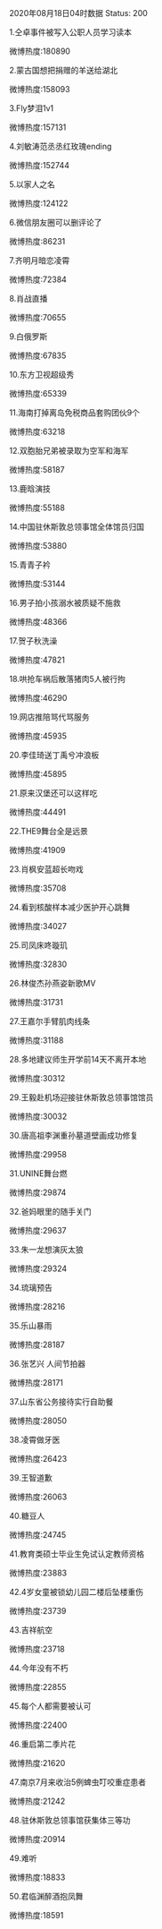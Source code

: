 2020年08月18日04时数据
Status: 200

1.仝卓事件被写入公职人员学习读本

微博热度:180890

2.蒙古国想把捐赠的羊送给湖北

微博热度:158093

3.Fly梦泪1v1

微博热度:157131

4.刘敏涛范丞丞红玫瑰ending

微博热度:152744

5.以家人之名

微博热度:124122

6.微信朋友圈可以删评论了

微博热度:86231

7.齐明月暗恋凌霄

微博热度:72384

8.肖战直播

微博热度:70655

9.白俄罗斯

微博热度:67835

10.东方卫视超级秀

微博热度:65339

11.海南打掉离岛免税商品套购团伙9个

微博热度:63218

12.双胞胎兄弟被录取为空军和海军

微博热度:58187

13.鹿晗演技

微博热度:55188

14.中国驻休斯敦总领事馆全体馆员归国

微博热度:53880

15.青青子衿

微博热度:53144

16.男子拍小孩溺水被质疑不施救

微博热度:48366

17.贺子秋洗澡

微博热度:47821

18.哄抢车祸后散落猪肉5人被行拘

微博热度:46290

19.网店推陪骂代骂服务

微博热度:45935

20.李佳琦送丁禹兮冲浪板

微博热度:45895

21.原来汉堡还可以这样吃

微博热度:44491

22.THE9舞台全是远景

微博热度:41909

23.肖枫安蓝超长吻戏

微博热度:35708

24.看到核酸样本减少医护开心跳舞

微博热度:34027

25.司凤床咚璇玑

微博热度:32830

26.林俊杰孙燕姿新歌MV

微博热度:31731

27.王嘉尔手臂肌肉线条

微博热度:31188

28.多地建议师生开学前14天不离开本地

微博热度:30312

29.王毅赴机场迎接驻休斯敦总领事馆馆员

微博热度:30032

30.唐高祖李渊重孙墓道壁画成功修复

微博热度:29958

31.UNINE舞台燃

微博热度:29874

32.爸妈眼里的随手关门

微博热度:29637

33.朱一龙想演灰太狼

微博热度:29324

34.琉璃预告

微博热度:28216

35.乐山暴雨

微博热度:28187

36.张艺兴 人间节拍器

微博热度:28171

37.山东省公务接待实行自助餐

微博热度:28050

38.凌霄做牙医

微博热度:26423

39.王智道歉

微博热度:26063

40.糖豆人

微博热度:24745

41.教育类硕士毕业生免试认定教师资格

微博热度:23883

42.4岁女童被锁幼儿园二楼后坠楼重伤

微博热度:23739

43.吉祥航空

微博热度:23718

44.今年没有不朽

微博热度:22855

45.每个人都需要被认可

微博热度:22400

46.重启第二季片花

微博热度:21620

47.南京7月来收治5例蜱虫叮咬重症患者

微博热度:21242

48.驻休斯敦总领事馆获集体三等功

微博热度:20914

49.难听

微博热度:18833

50.君临渊醉酒抱凤舞

微博热度:18591

